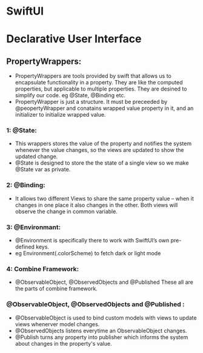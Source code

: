 # SwiftUI
# Declarative User Interface
## PropertyWrappers:
- PropertyWrappers are tools provided by swift that allows us to encapsulate functionality in a property. They are like the computed properties, but applicable to multiple properties. They are desined to simplify our code. eg @State, @Binding etc.
- PropertyWrapper is just a structure. It must be preceeded by @peopertyWrapper and conatains wrapped value property in it, and an initializer to initialize wrapped value. 

### 1: @State:
- This wrappers stores the value of the property and notifies the system whenever the value changes, so the views are updated to show the updated change.
- @State is designed to store the the state of a single view so we make @State var as private. 

### 2: @Binding:
- It allows two different Views to share the same property value – when it changes in one place it also changes in the other. Both views will observe the change in common variable.

### 3: @Environmant:
- @Environment is specifically there to work with SwiftUI’s own pre-defined keys.
- eg Environment(\.colorScheme) to fetch dark or light mode

### 4: Combine Framework: 
- @ObservableObject, @ObservedObjects and @Published These all are the parts of combine framework.
### @ObservableObject, @ObservedObjects and @Published :
- @ObservableObject is used to bind custom models with views to update views whenerver model changes.
- @ObservedObjects listens everytime an ObservableObject changes.
- @Publish turns any property into publisher which informs the system about changes in the property's value.
